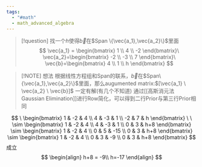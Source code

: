 ```yaml
---
tags:
  - "#math"
  - math_advanced_algebra
---
```


> [!question] 
> 找一个$h$使得$\vec{b}$在$Span \{\vec{a_1},\vec{a_2}\}$里面
> $$
> \vec{a_1} = \begin{bmatrix}
> 1 \\
> 4 \\
> -2
> \end{bmatrix}\ 
> \vec{a_2}=\begin{bmatrix}
> -2 \\
> -3 \\
> 7
> \end{bmatrix}\ 
> \vec{b}=\begin{bmatrix}
> 4 \\
> 1 \\
> h
> \end{bmatrix}
> $$

> [!NOTE] 想法
> 根据线性方程组和Span的联系，$\vec{b}$在$Span\{\vec{a_1},\vec{a_2}\}$里面，那么augumented matrix:$[\vec{a_1} \ \vec{a_2} \ \vec{b}]$ 一定有解(有几个不知道)
通过[[高斯消元法 Gaussian Elimination]]进行Row简化，可以得到二行Prior与第三行Prior相同


$$
\
\begin{bmatrix}
1 & -2 & 4 \\
4 & -3 & 1 \\
-2 & 7 & h
\end{bmatrix}
\
\
\sim
\begin{bmatrix}
1 & -2 & 4 \\
4 & -3 & 1 \\
0 & 3 & h+8
\end{bmatrix}
\sim
\begin{bmatrix}
1 & -2 & 4 \\
0 & 5 & -15 \\
0 & 3 & h+8
\end{bmatrix}
\sim
\begin{bmatrix}
1 & -2 & 4 \\
0 & 3 & -9 \\
0 & 3 & h+8
\end{bmatrix}
$$
成立
$$
\begin{align}
h+8 = -9\\
h=-17
\end{align}
$$
